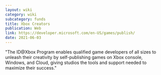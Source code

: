 ```yaml
---
layout: wiki
category: wiki
subcategory: funds
title: Xbox Creators
publication: Web
link: https://developer.microsoft.com/en-US/games/publish/
date: 2021-06-03
---
```


"The ID@Xbox Program enables qualified game developers of all sizes to unleash their creativity by self-publishing games on Xbox console, Windows, and Cloud, giving studios the tools and support needed to maximize their success."
